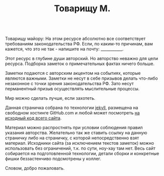 ﻿---
layout: page
title: Товарищу М.
permalink: /about/
---


<br>
Товарищу майору: 
На этом ресурсе абсолютно все соответствует требованиям законодательства РФ. Если, по каким-то причинам, вам кажется, что это не так - напишите на почту: ___________. 

Этот ресурс в глубине души авторский. Но авторство неважно для цели ресурса. Подборка заметок о примечательных фактах ничего больше. 

Заметки подаются с авторским акцентом на событиях, которые являются важными. 
Заметки не несут в себе призывов делать что-либо незаконное с точки зрения законодательства РФ. Зато несут перманентный призыв осуществлять мыслительные процессы.

Мир можно сделать лучше, если захотеть.

Данная страничка собрана по технологии [jekyll](https://github.com/jekyll/jekyll), размещена на свободном хостинге GitHub.com и любой может посмотреть [на исходный код всего сайта](https://github.com/sputnikmoment/sputnikmoment.github.io/). 

Материал можно распростнять при условии соблюдения правил указания авторства. Желательно так же ставить ссылку на данную страничку либо на страничку, с которой непосредственно взят материал. Исходники сайта (за исключением текстов заметок) можно использовать без ограничений, т.к. по сути, ноу-хау там нет. Весь сайт собирается на подготовленной технологии, детали сборки и конкретные фишки беззастенчиво подсмотрены у коллег.

Словом, добро пожаловать.









